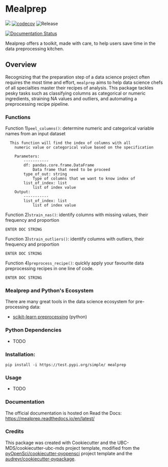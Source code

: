# Mealprep 

![](https://github.com/mglu123/mealprep/workflows/build/badge.svg) [![codecov](https://codecov.io/gh/mglu123/foocat/branch/master/graph/badge.svg)](https://codecov.io/gh/mglu123/mealprep) ![Release](https://github.com/mglu123/mealprep/workflows/Release/badge.svg)

[![Documentation Status](https://readthedocs.org/projects/mealprep/badge/?version=latest)](https://mealprep.readthedocs.io/en/latest/?badge=latest)

Mealprep offers a toolkit, made with care, to help users save time in the data preprocessing kitchen.

## Overview

Recognizing that the preparation step of a data science project often requires the most time and effort, `mealprep` aims to help data science chefs of all specialties master their recipes of analysis. This package tackles pesky tasks such as classifying columns as categorical or numeric ingredients, straining NA values and outliers, and automating a preprocessing recipe pipeline.

### Functions
Function 1)`peel_columns()`: determine numeric and categorical variable names from an input dataset
```
  This function will find the index of columns with all
    numeric value or categorical value based on the specification

    Parameters:
        -----------
        df: pandas.core.frame.DataFrame
            Data frame that need to be proceed
        type_of_out: string
            Type of columns that we want to know index of
        list_of_index: list
            list of index value
    Output:
        -----------
        list_of_index: list
            list of index value

```

Function 2)`strain_nas()`: identify columns with missing values, their frequency and proportion
```
ENTER DOC STRING
```

Function 3)`strain_outliers()`: identify columns with outliers, their frequency and proportion
```
ENTER DOC STRING
```

Function 4)`preprocess_recipe()`: quickly apply your favourite data preprocessing recipes in one line of code.
```
ENTER DOC STRING
```

### Mealprep and Python's Ecosystem

There are many great tools in the data science ecosystem for pre-processing data:

- [scikit-learn preprocessing](https://scikit-learn.org/stable/modules/preprocessing.html) (python)


### Python Dependencies

- TODO


### Installation:

```
pip install -i https://test.pypi.org/simple/ mealprep
```

### Usage

- TODO

### Documentation
The official documentation is hosted on Read the Docs: <https://mealprep.readthedocs.io/en/latest/>

### Credits
This package was created with Cookiecutter and the UBC-MDS/cookiecutter-ubc-mds project template, modified from the [pyOpenSci/cookiecutter-pyopensci](https://github.com/pyOpenSci/cookiecutter-pyopensci) project template and the [audreyr/cookiecutter-pypackage](https://github.com/audreyr/cookiecutter-pypackage).
